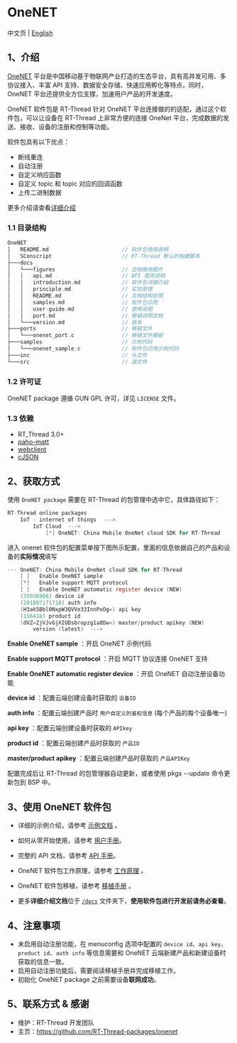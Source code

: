# OneNET

中文页 | [English](README.md)

## 1、介绍

[OneNET](https://open.iot.10086.cn/) 平台是中国移动基于物联网产业打造的生态平台，具有高并发可用、多协议接入、丰富 API 支持、数据安全存储、快速应用孵化等特点，同时，OneNET 平台还提供全方位支撑，加速用户产品的开发速度。

OneNET 软件包是 RT-Thread 针对 OneNET 平台连接做的的适配，通过这个软件包，可以让设备在 RT-Thread 上非常方便的连接 OneNet 平台，完成数据的发送、接收、设备的注册和控制等功能。

软件包具有以下优点：

- 断线重连
- 自动注册
- 自定义响应函数
- 自定义 topic 和 topic 对应的回调函数
- 上传二进制数据

更多介绍请查看[详细介绍](./docs/introduction.md)

### 1.1 目录结构

```c
OneNET
│   README.md                       // 软件包使用说明
│   SConscript                      // RT-Thread 默认的构建脚本
├───docs 
│   └───figures                     // 文档使用图片
│   │   api.md                      // API 使用说明
│   │   introduction.md             // 软件包详细介绍
│   │   principle.md                // 实现原理
│   │   README.md                   // 文档结构说明
│   │   samples.md                  // 软件包示例
│   │   user-guide.md               // 使用说明
│   │   port.md                     // 移植说明文档
│   └───version.md                  // 版本
├───ports                           // 移植文件                 
│   └───onenet_port.c               // 移植文件模板
├───samples                         // 示例代码
│   └───onenet_sample.c             // 软件包应用示例代码
├───inc                             // 头文件
└───src                             // 源文件
```

### 1.2 许可证

OneNET package  遵循 GUN GPL 许可，详见 `LICENSE` 文件。

### 1.3 依赖

- RT_Thread 3.0+
- [paho-mqtt](https://github.com/RT-Thread-packages/paho-mqtt.git)
- [webclient](https://github.com/RT-Thread-packages/webclient.git)
- [cJSON](https://github.com/RT-Thread-packages/cJSON.git)

## 2、获取方式

使用 `OneNET package` 需要在 RT-Thread 的包管理中选中它，具体路径如下：

```c
RT-Thread online packages
    IoT - internet of things  --->
        IoT Cloud  --->
            [*] OneNET: China Mobile OneNet cloud SDK for RT-Thread
```

进入 onenet 软件包的配置菜单按下图所示配置，里面的信息依据自己的产品和设备的**实际情况**填写

```c
--- OneNET: China Mobile OneNet cloud SDK for RT-Thread                            
    [ ]   Enable OneNET sample                                                  
    [*]   Enable support MQTT protocol                                                 
    [ ]   Enable OneNET automatic register device (NEW)                             
    (35936966) device id                                                             
    (201807171718) auth info
    (H3ak5Bbl0NxpW3QVVe33InnPxOg=) api key                                              
    (156418) product id                                                                 
    (dVZ=ZjVJvGjXIUDsbropzg1a8Dw=) master/product apikey (NEW)                       
        version (latest)  --->
```

**Enable OneNET sample** ：开启 OneNET 示例代码

**Enable support MQTT protocol** ：开启 MQTT 协议连接 OneNET 支持

**Enable OneNET automatic register device** ：开启  OneNET 自动注册设备功能

**device id** ：配置云端创建设备时获取的 `设备ID`

**auth info** ：配置云端创建产品时 `用户自定义的鉴权信息` (每个产品的每个设备唯一)

**api key** ：配置云端创建设备时获取的 `APIkey`

**product id** ：配置云端创建产品时获取的 `产品ID`

**master/product apikey** ：配置云端创建产品时获取的 `产品APIKey`

配置完成后让 RT-Thread 的包管理器自动更新，或者使用 pkgs --update 命令更新包到 BSP 中。

## 3、使用 OneNET 软件包

- 详细的示例介绍，请参考 [示例文档](docs/samples.md) 。

- 如何从零开始使用，请参考 [用户手册](docs/user-guide.md)。

- 完整的 API 文档，请参考 [API 手册](docs/api.md)。

- OneNET 软件包工作原理，请参考 [工作原理](docs/principle.md) 。

- OneNET 软件包移植，请参考 [移植手册](docs/port.md) 。

- 更多**详细介绍文档**位于 [`/docs`](/docs) 文件夹下，**使用软件包进行开发前请务必查看**。

## 4、注意事项

- 未启用自动注册功能，在 menuconfig 选项中配置的 `device id`、`api key`、`product id`、`auth info` 等信息需要和 OneNET 云端新建产品和新建设备时获取的信息一致。
- 启用自动注册功能后，需要阅读移植手册并完成移植工作。
- 初始化 OneNET package 之前需要设备**联网成功**。

## 5、联系方式 & 感谢

- 维护：RT-Thread 开发团队
- 主页：https://github.com/RT-Thread-packages/onenet
